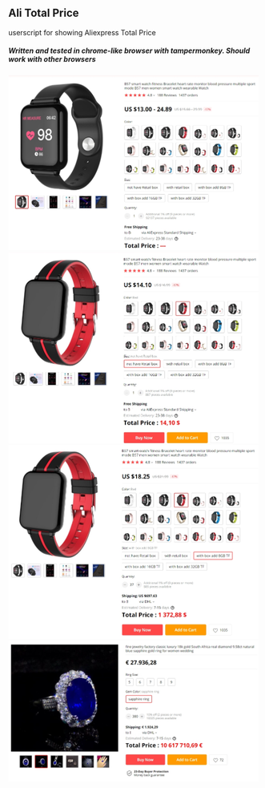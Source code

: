 ## Ali Total Price
userscript for showing Aliexpress Total Price
##### Written and tested in chrome-like browser with tampermonkey. Should work with other browsers 

<img src="images/20190913_1.jpg" width="500">
<br/>
<img src="images/20190913_2.jpg" width="500">
<br/>
<img src="images/20190913_3.jpg" width="500">
<br/>
<img src="images/20190914_4.jpg" width="500">

